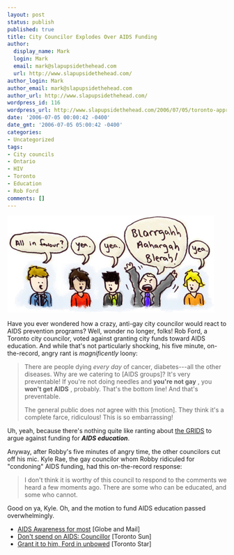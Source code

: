 ```yaml
---
layout: post
status: publish
published: true
title: City Councilor Explodes Over AIDS Funding
author:
  display_name: Mark
  login: Mark
  email: mark@slapupsidethehead.com
  url: http://www.slapupsidethehead.com/
author_login: Mark
author_email: mark@slapupsidethehead.com
author_url: http://www.slapupsidethehead.com/
wordpress_id: 116
wordpress_url: http://www.slapupsidethehead.com/2006/07/05/toronto-approves-aids-prevention-funding/
date: '2006-07-05 00:00:42 -0400'
date_gmt: '2006-07-05 05:00:42 -0400'
categories:
- Uncategorized
tags:
- City councils
- Ontario
- HIV
- Toronto
- Education
- Rob Ford
comments: []
---
```

![Toronto's City Council Votes](/wp-content/media/2006/07/council_vote.jpg)

Have you ever wondered how a crazy, anti-gay city councilor would react to AIDS prevention programs? Well, wonder no longer, folks! Rob Ford, a Toronto city councilor, voted against granting city funds toward AIDS education. And while that's not particularly shocking, his five minute, on-the-record, angry rant is _magnificently_ loony:

> There are people dying _every day_ of cancer, diabetes---all the other diseases. Why are we catering to [AIDS groups]? It's very preventable! If you're not doing needles and **you're not gay** , you **won't get AIDS** , probably. That's the bottom line! And that's preventable.
> 
> The general public does _not_ agree with this [motion]. They think it's a complete farce, ridiculous! This is so embarrassing!

Uh, yeah, because there's nothing quite like ranting about [the GRIDS](http://en.wikipedia.org/wiki/GRIDS "Yes, that's what it used to be called") to argue against funding for **_AIDS education_**.

Anyway, after Robby's five minutes of angry time, the other councilors cut off his mic. Kyle Rae, the gay councilor whom Robby ridiculed for "condoning" AIDS funding, had this on-the-record response:

> I don't think it is worthy of this council to respond to the comments we heard a few moments ago. There are some who can be educated, and some who cannot.

Good on ya, Kyle. Oh, and the motion to fund AIDS education passed overwhelmingly.

- [AIDS Awareness for most](http://www.theglobeandmail.com/servlet/story/LAC.20060701.CITYHALL01/TPStory/TPNational/Ontario/) [Globe and Mail]
- [Don't spend on AIDS: Councillor](http://torontosun.com/News/TorontoAndGTA/2006/06/29/1659248-sun.html) [Toronto Sun]
- [Grant it to him, Ford in unbowed](http://www.thestar.com/NASApp/cs/ContentServer?pagename=thestar/Layout/Article_Type1&c=Article&cid=1151617836645&call_pageid=968350130169&col=969483202845) [Toronto Star]
